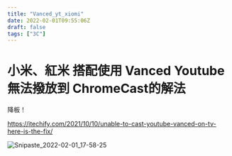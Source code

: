 ```yaml
---
title: "Vanced_yt_xiomi"
date: 2022-02-01T09:55:06Z
draft: false
tags: ["3C"]
---
```


# 小米、紅米 搭配使用 Vanced Youtube 無法撥放到 ChromeCast的解法


降板！

https://itechify.com/2021/10/10/unable-to-cast-youtube-vanced-on-tv-here-is-the-fix/

![Snipaste_2022-02-01_17-58-25](https://i.imgur.com/lovtW12.jpg)